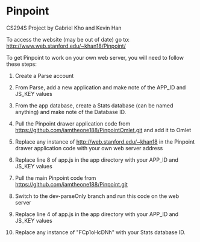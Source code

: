 # Pinpoint
CS294S Project by Gabriel Kho and Kevin Han

To access the website (may be out of date) go to: http://www.web.stanford.edu/~khan18/Pinpoint/

To get Pinpoint to work on your own web server, you will need to follow these steps:

1. Create a Parse account

2. From Parse, add a new application and make note of the APP_ID and JS_KEY values

3. From the app database, create a Stats database (can be named anything) and make note of the Database ID.

4. Pull the Pinpoint drawer application code from https://github.com/iamtheone188/PinpointOmlet.git and add it to Omlet

5. Replace any instance of http://web.stanford.edu/~khan18 in the Pinpoint drawer application code with your own web server address

6. Replace line 8 of app.js in the app directory with your APP_ID and JS_KEY values

7. Pull the main Pinpoint code from https://github.com/iamtheone188/Pinpoint.git

8. Switch to the dev-parseOnly branch and run this code on the web server

9. Replace line 4 of app.js in the app directory with your APP_ID and JS_KEY values

10. Replace any instance of "FCp1oHcDNh" with your Stats database ID.
